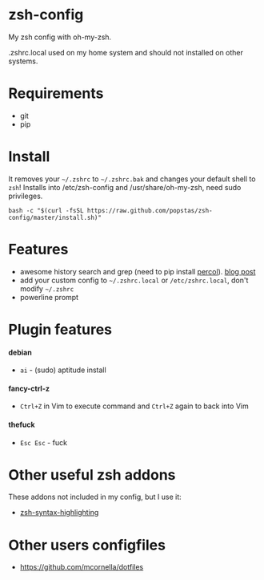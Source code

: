 # zsh-config
My zsh config with oh-my-zsh.

.zshrc.local used on my home system and should not installed on other systems.

# Requirements
- git
- pip

# Install
It removes your `~/.zshrc` to `~/.zshrc.bak` and changes your default shell to `zsh`!
Installs into /etc/zsh-config and /usr/share/oh-my-zsh, need sudo privileges.

```
bash -c "$(curl -fsSL https://raw.github.com/popstas/zsh-config/master/install.sh)"
```

# Features
- awesome history search and grep (need to pip install [percol](https://github.com/mooz/percol)).
  [blog post](http://blog.popstas.ru/blog/2015/12/10/interactive-bash-history-with-search/)
- add your custom config to `~/.zshrc.local` or `/etc/zshrc.local`, don't modify `~/.zshrc`
- powerline prompt


# Plugin features
#### debian
- `ai` - (sudo) aptitude install
#### fancy-ctrl-z
- `Ctrl+Z` in Vim to execute command and `Ctrl+Z` again to back into Vim
#### thefuck
- `Esc Esc` - fuck


# Other useful zsh addons
These addons not included in my config, but I use it:
- [zsh-syntax-highlighting](https://github.com/zsh-users/zsh-syntax-highlighting)

# Other users configfiles
- https://github.com/mcornella/dotfiles
